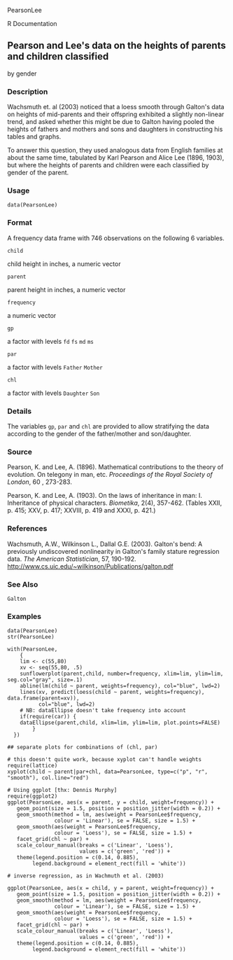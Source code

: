 PearsonLee

R Documentation

##  Pearson and Lee's data on the heights of parents and children classified
by gender

### Description

Wachsmuth et. al (2003) noticed that a loess smooth through Galton's data on
heights of mid-parents and their offspring exhibited a slightly non-linear
trend, and asked whether this might be due to Galton having pooled the heights
of fathers and mothers and sons and daughters in constructing his tables and
graphs.

To answer this question, they used analogous data from English families at
about the same time, tabulated by Karl Pearson and Alice Lee (1896, 1903), but
where the heights of parents and children were each classified by gender of
the parent.

### Usage

    data(PearsonLee)

### Format

A frequency data frame with 746 observations on the following 6 variables.

`child`

child height in inches, a numeric vector

`parent`

parent height in inches, a numeric vector

`frequency`

a numeric vector

`gp`

a factor with levels `fd` `fs` `md` `ms`

`par`

a factor with levels `Father` `Mother`

`chl`

a factor with levels `Daughter` `Son`

### Details

The variables `gp`, `par` and `chl` are provided to allow stratifying the data
according to the gender of the father/mother and son/daughter.

### Source

Pearson, K. and Lee, A. (1896). Mathematical contributions to the theory of
evolution. On telegony in man, etc. _Proceedings of the Royal Society of
London_, 60 , 273-283.

Pearson, K. and Lee, A. (1903). On the laws of inheritance in man: I.
Inheritance of physical characters. _Biometika_, 2(4), 357-462. (Tables XXII,
p. 415; XXV, p. 417; XXVIII, p. 419 and XXXI, p. 421.)

### References

Wachsmuth, A.W., Wilkinson L., Dallal G.E. (2003). Galton's bend: A previously
undiscovered nonlinearity in Galton's family stature regression data. _The
American Statistician_, 57, 190-192.
<http://www.cs.uic.edu/~wilkinson/Publications/galton.pdf>

### See Also

`Galton`

### Examples

    
    data(PearsonLee)
    str(PearsonLee)
    
    with(PearsonLee, 
        {
        lim <- c(55,80)
        xv <- seq(55,80, .5)
        sunflowerplot(parent,child, number=frequency, xlim=lim, ylim=lim, seg.col="gray", size=.1)
        abline(lm(child ~ parent, weights=frequency), col="blue", lwd=2)
        lines(xv, predict(loess(child ~ parent, weights=frequency), data.frame(parent=xv)), 
              col="blue", lwd=2)
        # NB: dataEllipse doesn't take frequency into account
        if(require(car)) {
        dataEllipse(parent,child, xlim=lim, ylim=lim, plot.points=FALSE)
            }
      })
    
    ## separate plots for combinations of (chl, par)
    
    # this doesn't quite work, because xyplot can't handle weights
    require(lattice)
    xyplot(child ~ parent|par+chl, data=PearsonLee, type=c("p", "r", "smooth"), col.line="red")
    
    # Using ggplot [thx: Dennis Murphy]
    require(ggplot2)
    ggplot(PearsonLee, aes(x = parent, y = child, weight=frequency)) +
       geom_point(size = 1.5, position = position_jitter(width = 0.2)) +
       geom_smooth(method = lm, aes(weight = PearsonLee$frequency,
                   colour = 'Linear'), se = FALSE, size = 1.5) +
       geom_smooth(aes(weight = PearsonLee$frequency,
                   colour = 'Loess'), se = FALSE, size = 1.5) +
       facet_grid(chl ~ par) +
       scale_colour_manual(breaks = c('Linear', 'Loess'),
                           values = c('green', 'red')) +
       theme(legend.position = c(0.14, 0.885),
            legend.background = element_rect(fill = 'white'))
    
    # inverse regression, as in Wachmuth et al. (2003)
    
    ggplot(PearsonLee, aes(x = child, y = parent, weight=frequency)) +
       geom_point(size = 1.5, position = position_jitter(width = 0.2)) +
       geom_smooth(method = lm, aes(weight = PearsonLee$frequency,
                   colour = 'Linear'), se = FALSE, size = 1.5) +
       geom_smooth(aes(weight = PearsonLee$frequency,
                   colour = 'Loess'), se = FALSE, size = 1.5) +
       facet_grid(chl ~ par) +
       scale_colour_manual(breaks = c('Linear', 'Loess'),
                           values = c('green', 'red')) +
       theme(legend.position = c(0.14, 0.885),
            legend.background = element_rect(fill = 'white'))
    

